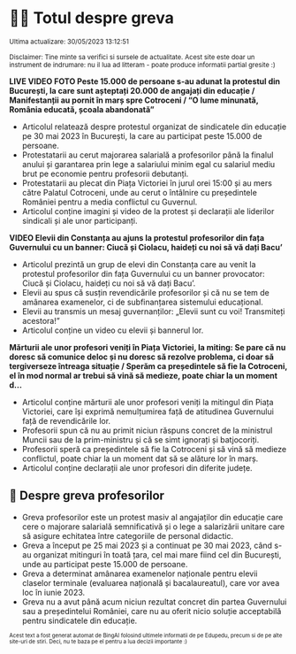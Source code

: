 # 👩‍🏫 Totul despre greva
<sub>Ultima actualizare: 30/05/2023 13:12:51</sub>

<sub>Disclaimer: Tine minte sa verifici si sursele de actualitate. Acest site este doar un instrument de indrumare: nu il lua ad litteram - poate produce informatii partial gresite :)</sub>

**LIVE  VIDEO FOTO Peste  15.000 de persoane s-au adunat la protestul din București, la care sunt așteptați 20.000 de angajați din educație / Manifestanții au pornit în marș spre Cotroceni / “O lume minunată, România educată, școala abandonată”**
- Articolul relatează despre protestul organizat de sindicatele din educație pe 30 mai 2023 în București, la care au participat peste 15.000 de persoane.
- Protestatarii au cerut majorarea salarială a profesorilor până la finalul anului și garantarea prin lege a salariului minim egal cu salariul mediu brut pe economie pentru profesorii debutanți.
- Protestatarii au plecat din Piața Victoriei în jurul orei 15:00 și au mers către Palatul Cotroceni, unde au cerut o întâlnire cu președintele României pentru a media conflictul cu Guvernul.
- Articolul conține imagini și video de la protest și declarații ale liderilor sindicali și ale unor participanți.

**VIDEO Elevii din Constanța au ajuns la protestul profesorilor din fața Guvernului cu un banner: Ciucă și Ciolacu, haideți cu noi să vă dați Bacu’**
- Articolul prezintă un grup de elevi din Constanța care au venit la protestul profesorilor din fața Guvernului cu un banner provocator: Ciucă și Ciolacu, haideți cu noi să vă dați Bacu’.
- Elevii au spus că susțin revendicările profesorilor și că nu se tem de amânarea examenelor, ci de subfinanțarea sistemului educațional.
- Elevii au transmis un mesaj guvernanților: „Elevii sunt cu voi! Transmiteți acestora!”
- Articolul conține un video cu elevii și bannerul lor.

**Mărturii ale unor profesori veniți în Piața Victoriei, la miting: Se pare că nu doresc să comunice deloc și nu doresc să rezolve problema, ci doar să tergiverseze întreaga situație / Sperăm ca președintele să fie la Cotroceni, el în mod normal ar trebui să vină să medieze, poate chiar la un moment d...**
- Articolul conține mărturii ale unor profesori veniți la mitingul din Piața Victoriei, care își exprimă nemulțumirea față de atitudinea Guvernului față de revendicările lor.
- Profesorii spun că nu au primit niciun răspuns concret de la ministrul Muncii sau de la prim-ministru și că se simt ignorați și batjocoriți.
- Profesorii speră ca președintele să fie la Cotroceni și să vină să medieze conflictul, poate chiar la un moment dat să se alăture lor în marș.
- Articolul conține declarații ale unor profesori din diferite județe.

## 🏫 Despre greva profesorilor
- Greva profesorilor este un protest masiv al angajaților din educație care cere o majorare salarială semnificativă și o lege a salarizării unitare care să asigure echitatea între categoriile de personal didactic.
- Greva a început pe 25 mai 2023 și a continuat pe 30 mai 2023, când s-au organizat mitinguri în toată țara, cel mai mare fiind cel din București, unde au participat peste 15.000 de persoane.
- Greva a determinat amânarea examenelor naționale pentru elevii claselor terminale (evaluarea națională și bacalaureatul), care vor avea loc în iunie 2023.
- Greva nu a avut până acum niciun rezultat concret din partea Guvernului sau a președintelui României, care nu au oferit nicio soluție acceptabilă pentru sindicatele din educație.


<sub><sub>Acest text a fost generat automat de BingAI folosind ultimele informatii de pe Edupedu, precum si de pe alte site-uri de stiri. Deci, nu te baza pe el pentru a lua decizii importante :)</sub></sub>
